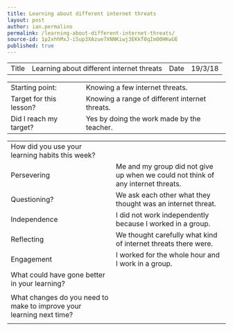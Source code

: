 ```yaml
---
title: Learning about different internet threats
layout: post
author: ian.permalino
permalink: /learning-about-different-internet-threats/
source-id: 1p2xhhMxJ-i5up3XAzue7XNNKiwj3EKkT0qIm00HKwUE
published: true
---
```

<table>
  <tr>
    <td>Title</td>
    <td>Learning about different internet threats</td>
    <td>Date</td>
    <td>19/3/18</td>
  </tr>
</table>


<table>
  <tr>
    <td>Starting point:</td>
    <td>Knowing a few internet threats.</td>
  </tr>
  <tr>
    <td>Target for this lesson?</td>
    <td>Knowing a range of different internet threats.</td>
  </tr>
  <tr>
    <td>Did I reach my target? </td>
    <td>Yes by doing the work made by the teacher.</td>
  </tr>
</table>


<table>
  <tr>
    <td>How did you use your learning habits this week?</td>
    <td></td>
  </tr>
  <tr>
    <td>Persevering</td>
    <td>Me and my group did not give up when we could not think of any internet threats.</td>
  </tr>
  <tr>
    <td>Questioning?</td>
    <td>We ask each other what they thought was an internet threat.</td>
  </tr>
  <tr>
    <td>Independence</td>
    <td>I did not work independently because I worked in a group.</td>
  </tr>
  <tr>
    <td>Reflecting</td>
    <td>We thought carefully what kind of internet threats there were.</td>
  </tr>
  <tr>
    <td>Engagement</td>
    <td>I worked for the whole hour and I work in a group.</td>
  </tr>
  <tr>
    <td>What could have gone better in your learning?</td>
    <td></td>
  </tr>
  <tr>
    <td></td>
    <td></td>
  </tr>
  <tr>
    <td>What changes do you need to make to improve your learning next time?</td>
    <td></td>
  </tr>
  <tr>
    <td></td>
    <td></td>
  </tr>
</table>


